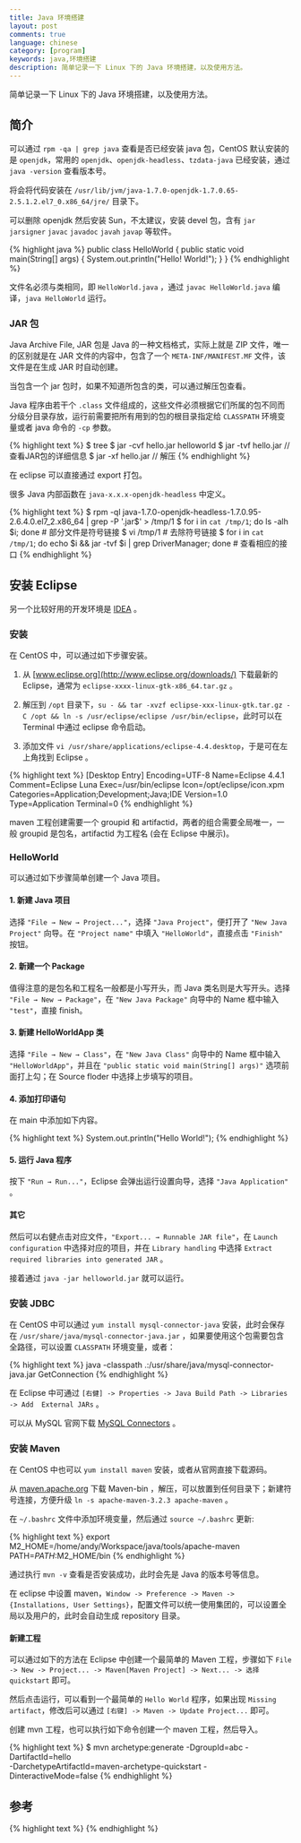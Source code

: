 ```yaml
---
title: Java 环境搭建
layout: post
comments: true
language: chinese
category: [program]
keywords: java,环境搭建
description: 简单记录一下 Linux 下的 Java 环境搭建，以及使用方法。
---
```


简单记录一下 Linux 下的 Java 环境搭建，以及使用方法。

<!-- more -->

## 简介

可以通过 ```rpm -qa | grep java``` 查看是否已经安装 java 包，CentOS 默认安装的是 ```openjdk```，常用的 ```openjdk```、```openjdk-headless```、```tzdata-java``` 已经安装，通过 ```java -version``` 查看版本号。

将会将代码安装在 ```/usr/lib/jvm/java-1.7.0-openjdk-1.7.0.65-2.5.1.2.el7_0.x86_64/jre/``` 目录下。

可以删除 openjdk 然后安装 Sun，不太建议，安装 devel 包，含有 ```jar``` ```jarsigner``` ```javac``` ```javadoc``` ```javah``` ```javap``` 等软件。

{% highlight java %}
public class HelloWorld {
    public static void main(String[] args) {
        System.out.println("Hello! World!");
    }
}
{% endhighlight %}

文件名必须与类相同，即 ```HelloWorld.java``` ，通过 ```javac HelloWorld.java``` 编译，```java HelloWorld``` 运行。

### JAR 包

Java Archive File, JAR 包是 Java 的一种文档格式，实际上就是 ZIP 文件，唯一的区别就是在 JAR 文件的内容中，包含了一个 ```META-INF/MANIFEST.MF``` 文件，该文件是在生成 JAR 时自动创建。

当包含一个 jar 包时，如果不知道所包含的类，可以通过解压包查看。

Java 程序由若干个 `.class` 文件组成的，这些文件必须根据它们所属的包不同而分级分目录存放，运行前需要把所有用到的包的根目录指定给 `CLASSPATH` 环境变量或者 java 命令的 `-cp` 参数。

<!--
创建可执行的 JAR 文件包，需要使用带 cvfm 参数的 jar 命令，同样以上述 test 目录为例，命令如下：
jar cvfm test.jar manifest.mf test
这里 test.jar 和 manifest.mf 两个文件，分别是对应的参数 f 和 m，其重头戏在 manifest.mf。因为要创建可执行的 JAR 文件包，光靠指定一个 manifest.mf 文件是不够的，因为 MANIFEST 是 JAR 文件包的特征，可执行的 JAR 文件包和不可执行的 JAR 文件包都包含 MANIFEST。关键在于可执行 JAR 文件包的 MANIFEST，其内容包含了 Main-Class 一项。这在 MANIFEST 中书写格式如下：

Main-Class: 可执行主类全名(包含包名)
例如，假设上例中的 Test.class 是属于 test 包的，而且是可执行的类 (定义了 public static void main(String[]) 方法)，那么这个 manifest.mf 可以编辑如下：

Main-Class: test.Test <回车>
这个 manifest.mf 可以放在任何位置，也可以是其它的文件名，只需要有 Main-Class: test.Test 一行，且该行以一个回车符结束即可。创建了 manifest.mf 文件之后，我们的目录结构变为：

　　==
　　|- test
　　|`- Test.class
　　`- manifest.mf

这时候，需要到 test 目录的上级目录中去使用 jar 命令来创建 JAR 文件包。也就是在目录树中使用“==”表示的那个目录中，使用如下命令：

jar cvfm test.jar manifest.mf test
之后在“==”目录中创建了 test.jar，这个 test.jar 就是执行的 JAR 文件包。运行时只需要使用 java -jar test.jar 命令即可。

需要注意的是，创建的 JAR 文件包中需要包含完整的、与 Java 程序的包结构对应的目录结构，就像上例一样。而 Main-Class 指定的类，也必须是完整的、包含包路径的类名，如上例的 test.Test；而且在没有打成 JAR 文件包之前可以使用 java <类名> 来运行这个类，即在上例中 java test.Test 是可以正确运行的 (当然要在 CLASSPATH 正确的情况下)。
-->


{% highlight text %}
$ tree
$ jar -cvf hello.jar helloworld
$ jar -tvf hello.jar                 // 查看JAR包的详细信息
$ jar -xf hello.jar                  // 解压
{% endhighlight %}

在 eclipse 可以直接通过 export 打包。

很多 Java 内部函数在 ```java-x.x.x-openjdk-headless``` 中定义。

{% highlight text %}
$ rpm -ql java-1.7.0-openjdk-headless-1.7.0.95-2.6.4.0.el7_2.x86_64 | grep -P '\.jar$' > /tmp/1
$ for i in `cat /tmp/1`; do ls -alh $i; done                                               # 部分文件是符号链接
$ vi /tmp/1                                                                                # 去除符号链接
$ for i in `cat /tmp/1`; do echo $i && jar -tvf $i | grep DriverManager; done              # 查看相应的接口
{% endhighlight %}


## 安装 Eclipse

另一个比较好用的开发环境是 [IDEA](https://www.jetbrains.com/idea/) 。

### 安装

在 CentOS 中，可以通过如下步骤安装。

1. 从 [www.eclipse.org](http://www.eclipse.org/downloads/) 下载最新的 Eclipse，通常为 ```eclipse-xxxx-linux-gtk-x86_64.tar.gz``` 。

2. 解压到 ```/opt``` 目录下，```su - && tar -xvzf eclipse-xxx-linux-gtk.tar.gz -C /opt && ln -s /usr/eclipse/eclipse /usr/bin/eclipse```，此时可以在 Terminal 中通过 eclipse 命令启动。

3. 添加文件 ```vi /usr/share/applications/eclipse-4.4.desktop```，于是可在左上角找到 Eclipse 。

{% highlight text %}
[Desktop Entry]
Encoding=UTF-8
Name=Eclipse 4.4.1
Comment=Eclipse Luna
Exec=/usr/bin/eclipse
Icon=/opt/eclipse/icon.xpm
Categories=Application;Development;Java;IDE
Version=1.0
Type=Application
Terminal=0
{% endhighlight %}

<!--
最后一步也可以创建一个可执行脚本(没有试过)，内容为：
#!/bin/sh
export ECLIPSE_HOME="/opt/eclipse"
$ECLIPSE_HOME/eclipse $*

使用方法可以参考 《使用Eclipse构建Maven项目》
-->

maven 工程创建需要一个 groupid 和 artifactid，两者的组合需要全局唯一，一般 groupid 是包名，artifactid 为工程名 (会在 Eclipse 中展示)。

### HelloWorld

可以通过如下步骤简单创建一个 Java 项目。

#### 1. 新建 Java 项目

选择 `"File → New → Project..."`，选择 `"Java Project"`，便打开了 `"New Java Project"` 向导。在 `"Project name"` 中填入 `"HelloWorld"`，直接点击 `"Finish"` 按钮。

#### 2. 新建一个 Package

值得注意的是包名和工程名一般都是小写开头，而 Java 类名则是大写开头。选择 `"File → New → Package"`，在 `"New Java Package"` 向导中的 Name 框中输入 `"test"`，直接 finish。

#### 3. 新建 HelloWorldApp 类

选择 `"File → New → Class"`，在 `"New Java Class"` 向导中的 Name 框中输入 `"HelloWorldApp"`，并且在 `"public static void main(String[] args)"` 选项前面打上勾；在 Source floder 中选择上步填写的项目。

#### 4. 添加打印语句

在 main 中添加如下内容。

{% highlight text %}
System.out.println("Hello World!");
{% endhighlight %}

#### 5. 运行 Java 程序

按下 `"Run → Run..."`，Eclipse 会弹出运行设置向导，选择 `"Java Application"` 。

#### 其它

然后可以右健点击对应文件，`"Export... → Runnable JAR file"`，在 `Launch configuration` 中选择对应的项目，并在 `Library handling` 中选择 `Extract required libraries into generated JAR` 。

接着通过 `java -jar helloworld.jar` 就可以运行。

### 安装 JDBC

在 CentOS 中可以通过 `yum install mysql-connector-java` 安装，此时会保存在 `/usr/share/java/mysql-connector-java.jar` ，如果要使用这个包需要包含全路径，可以设置 `CLASSPATH` 环境变量，或者：

{% highlight text %}
java -classpath .:/usr/share/java/mysql-connector-java.jar GetConnection
{% endhighlight %}

在 Eclipse 中可通过 `[右健] -> Properties -> Java Build Path -> Libraries -> Add  External JARs` 。

可以从 MySQL 官网下载 [MySQL Connectors](http://www.mysql.com/products/connector/) 。

### 安装 Maven

在 CentOS 中也可以 `yum install maven` 安装，或者从官网直接下载源码。

从 [maven.apache.org](http://maven.apache.org/) 下载 Maven-bin ，解压，可以放置到任何目录下；新建符号连接，方便升级 `ln -s apache-maven-3.2.3 apache-maven` 。

在 `~/.bashrc` 文件中添加环境变量，然后通过 `source ~/.bashrc` 更新:

{% highlight text %}
export M2_HOME=/home/andy/Workspace/java/tools/apache-maven
PATH=$PATH:$M2_HOME/bin
{% endhighlight %}

通过执行 `mvn -v` 查看是否安装成功，此时会先是 Java 的版本号等信息。

在 eclipse 中设置 maven，`Window -> Preference -> Maven -> {Installations, User Settings}`，配置文件可以统一使用集团的，可以设置全局以及用户的，此时会自动生成 repository 目录。

#### 新建工程

可以通过如下的方法在 Eclipse 中创建一个最简单的 Maven 工程，步骤如下 `File -> New -> Project... -> Maven[Maven Project] -> Next... -> 选择 quickstart` 即可。

然后点击运行，可以看到一个最简单的 `Hello World` 程序，如果出现 `Missing artifact`，修改后可以通过 `[右键] -> Maven -> Update Project...` 即可。

创建 mvn 工程，也可以执行如下命令创建一个 maven 工程，然后导入。

{% highlight text %}
$ mvn archetype:generate -DgroupId=abc -DartifactId=hello \
    -DarchetypeArtifactId=maven-archetype-quickstart -DinteractiveMode=false
{% endhighlight %}

## 参考

<!--
<br><br><h2>阅读源码</h2><p>
如果通过 eclipse 阅读源码，可以直接新建 Java Project，然后将源码目录设置为相应的目录。或者在相应的 java 包上点击右健，选择 Properties，会出现 Java Source Attachment 对话框，然后选择 External location -&gt; External Floder... 选择相应的目录即可。<br><br>

常用快捷键。<ul><li>
Ctrl-左健<br>
查看变量、方法、类的定义。</li><br><li>

Ctrl+O

查看一个类的纲要，列出其方法和成员变量。提示：再多按一次Ctrl+O，可以列出该类继承的方法和变量。

助记："O"---"Outline"---"纲要"

3. Ctrl+T

查看一个类的继承关系树，是自顶向下的，再多按一次Ctrl+T, 会换成自底向上的显示结构。

提示：选中一个方法名，按Ctrl+T，可以查看到有这个同名方法的父类、子类、接口。

助记："T"-------"Tree"-----"层次树"

4.Alt+左右方向键

我们经常会遇到看代码时Ctrl+左键，层层跟踪，然后迷失在代码中的情况，这时只需要按“Alt+左方向键”就可以退回到上次阅读的位置，同理，按“Alt+右方向键”会前进到刚才退回的阅读位置，就像浏览器的前进和后退按钮一样。

5.Ctrl+Alt+H

如果你想知道一个类的方法到底被那些其他的类调用，那么请选中这个方法名，然后按“Ctrl+Alt+H”，Eclipse就会显示出这个方法被哪些方法调用，最终产生一个调用关系树。

助记："H"---"Hierarchy"---"调用层次"



Antlr，一个特定领域编程语言 (Domain Specific Languages, DSL)
Groovy入门教程，据说是下一代的java语言，同样运行在 JVM 中。

http://www.infoq.com/cn/java-depth-adventure
-->


{% highlight text %}
{% endhighlight %}
